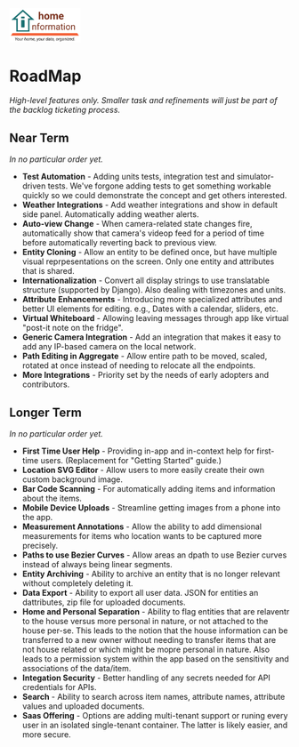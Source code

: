 <img src="../src/hi/static/img/hi-logo-w-tagline-197x96.png" alt="Home Information Logo" width="128">

# RoadMap

_High-level features only. Smaller task and refinements will just be part of the backlog ticketing process._

## Near Term

_In no particular order yet._

- **Test Automation** - Adding units tests, integration test and simulator-driven tests. We've forgone adding tests to get something workable quickly so we could demonstrate the concept and get others interested.
- **Weather Integrations** - Add weather integrations and show in default side panel.  Automatically adding weather alerts.
- **Auto-view Change** - When camera-related state changes fire, automatically show that camera's videop feed for a period of time before automatically reverting back to previous view.
- **Entity Cloning** - Allow an entity to be defined once, but have multiple visual reprpesentations on the screen.  Only one entity and attributes that is shared.
- **Internationalization** - Convert all display strings to use translatable structure (supported by Django). Also dealing with timezones and units.
- **Attribute Enhancements** - Introducing more specialized attributes and better UI elements for editing. e.g., Dates with a calendar, sliders, etc.
- **Virtual Whiteboard** - Allowing leaving messages through app like virtual "post-it note on the fridge".
- **Generic Camera Integration** - Add an integration that makes it easy to add any IP-based camera on the local network.
- **Path Editing in Aggregate** - Allow entire path to be moved, scaled, rotated at once instead of needing to relocate all the endpoints.
- **More Integrations** - Priority set by the needs of early adopters and contributors.

## Longer Term

_In no particular order yet._

- **First Time User Help** - Providing in-app and in-context help for first-time users. (Replacement for "Getting Started" guide.)
- **Location SVG Editor** - Allow users to more easily create their own custom background image.
- **Bar Code Scanning** - For automatically adding items and information about the items.
- **Mobile Device Uploads** - Streamline getting images from a phone into the app.
- **Measurement Annotations** - Allow the ability to add dimensional measurements for items who location wants to be captured more precisely.
- **Paths to use Bezier Curves** - Allow areas an dpath to use Bezier curves instead of always being linear segments.
- **Entity Archiving** - Ability to archive an entity that is no longer relevant without completely deleting it.
- **Data Export** - Ability to export all user data. JSON for entities an dattributes, zip file for uploaded documents.
- **Home and Personal Separation** - Ability to flag entities that are relaventr to the house versus more personal in nature, or not attached to the house per-se.  This leads to the notion that the house information can be transferred to a new owner without needing to transfer items that are not house related or which might be mopre personal in nature. Also leads to a permission system within the app based on the sensitivity and associations of the data/item.
- **Integation Security** - Better handling of any secrets needed for API credentials for APIs.
- **Search** - Ability to search across item names, attribute names, attribute values and uploaded documents.
- **Saas Offering** - Options are adding multi-tenant support or runing every user in an isolated single-tenant container. The latter is likely easier, and more secure.
